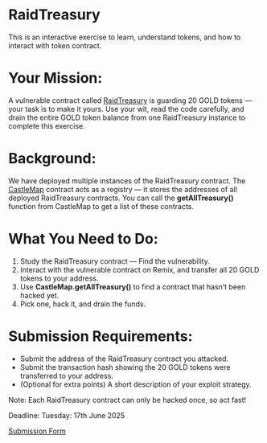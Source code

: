 # RaidTreasury 
This is an interactive exercise to learn, understand tokens, and how to interact with token contract. 

# Your Mission:

A vulnerable contract called [RaidTreasury](./RaidTreasury.sol) is guarding 20 GOLD tokens — your task is to make it yours. Use your wit, read the code carefully, and drain the entire GOLD token balance from one RaidTreasury instance to complete this exercise.

# Background:

We have deployed multiple instances of the RaidTreasury contract. The [CastleMap](./CastleMap.sol) contract acts as a registry — it stores the addresses of all deployed RaidTreasury contracts. You can call the **getAllTreasury()** function from CastleMap to get a list of these contracts.

# What You Need to Do:

1. Study the RaidTreasury contract — Find the vulnerability.
2. Interact with the vulnerable contract on Remix, and transfer all 20 GOLD tokens to your address.
3. Use **CastleMap.getAllTreasury()** to find a contract that hasn’t been hacked yet.
4. Pick one, hack it, and drain the funds.


# Submission Requirements:

* Submit the address of the RaidTreasury contract you attacked.
* Submit the transaction hash showing the 20 GOLD tokens were transferred to your address.
* (Optional for extra points) A short description of your exploit strategy.

Note: Each RaidTreasury contract can only be hacked once, so act fast!


Deadline: Tuesday: 17th June 2025

[Submission Form](https://forms.gle/aoLFgRi9zLubXSC97)
